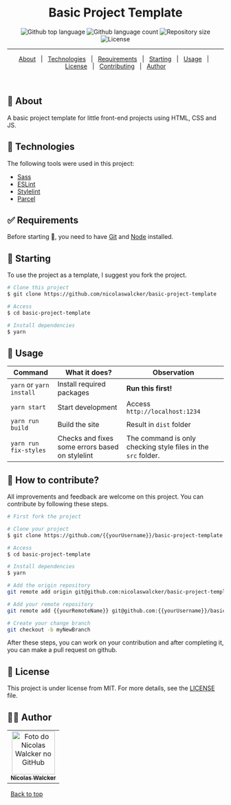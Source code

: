 <h1 align="center">Basic Project Template</h1>

<p align="center">
  <img alt="Github top language" src="https://img.shields.io/github/languages/top/nicolaswalcker/basic-project-template?color=56BEB8">

  <img alt="Github language count" src="https://img.shields.io/github/languages/count/nicolaswalcker/basic-project-template?color=56BEB8">

  <img alt="Repository size" src="https://img.shields.io/github/repo-size/nicolaswalcker/basic-project-template?color=56BEB8">

  <img alt="License" src="https://img.shields.io/github/license/nicolaswalcker/basic-project-template?color=56BEB8">
</p>

<hr>
<p align="center">
  <a href="#dart-about">About</a> &#xa0; | &#xa0;
  <a href="#rocket-technologies">Technologies</a> &#xa0; | &#xa0;
  <a href="#white_check_mark-requirements">Requirements</a> &#xa0; | &#xa0;
  <a href="#checkered_flag-starting">Starting</a> &#xa0; | &#xa0;
    <a href="#hammer-usage">Usage</a> &#xa0; | &#xa0;
  <a href="#memo-license">License</a> &#xa0; | &#xa0;
  <a href="#tada-how-to-contribute">Contributing</a> &#xa0; | &#xa0;
  <a href="https://github.com/nicolaswalcker" target="_blank">Author</a>
</p>
<br>

## :dart: About ##

A basic project template for little front-end projects using HTML, CSS and JS.

## :rocket: Technologies ##

The following tools were used in this project:

- [Sass](https://sass-lang.com/)
- [ESLint](https://eslint.org/)
- [Stylelint](https://stylelint.io/)
- [Parcel](https://parceljs.org/)

## :white_check_mark: Requirements ##

Before starting :checkered_flag:, you need to have [Git](https://git-scm.com) and [Node](https://nodejs.org/en/) installed.

## :checkered_flag: Starting ##
To use the project as a template, I suggest you fork the project.

```bash
# Clone this project
$ git clone https://github.com/nicolaswalcker/basic-project-template

# Access
$ cd basic-project-template

# Install dependencies
$ yarn
```
## :hammer: Usage ##
| Command         | What it does?                   | Observation                     |
| -------------   | -------------                | -----                          |
| `yarn` or `yarn install`   | Install required packages  | **Run this first!**     |
| `yarn start`     | Start development     | Access `http://localhost:1234` |
| `yarn run build` | Build the site            | Result in `dist` folder      |
| `yarn run fix-styles` | Checks and fixes some errors based on stylelint            | The command is only checking style files in the `src` folder. |

## :tada: How to contribute? ##

All improvements and feedback are welcome on this project. You can contribute by following these steps.

```bash
# First fork the project

# Clone your project
$ git clone https://github.com/{{yourUsername}}/basic-project-template

# Access
$ cd basic-project-template

# Install dependencies
$ yarn

# Add the origin repository
git remote add origin git@github.com:nicolaswalcker/basic-project-template.git

# Add your remote repository
git remote add {{yourRemoteName}} git@github.com:{{yourUsername}}/basic-project-template.git

# Create your change branch
git checkout -b myNewBranch
```
After these steps, you can work on your contribution and after completing it, you can make a pull request on github.
## :memo: License ##

This project is under license from MIT. For more details, see the [LICENSE](LICENSE) file.


## :man_technologist: Author ##
<table>
  <tr>
    <td align="center">
      <a href="https://github.com/nicolaswalcker">
        <img src="https://avatars.githubusercontent.com/u/50677753?s=460&u=33066dc02925123f3160651e430ec43ba90c684c&v=4" width="100px;" alt="Foto do Nicolas Walcker no GitHub"/><br>
        <sub>
          <b>Nicolas Walcker</b>
        </sub>
      </a>
    </td>
  </tr>
</table>
&#xa0;
<a href="#top">Back to top</a>
